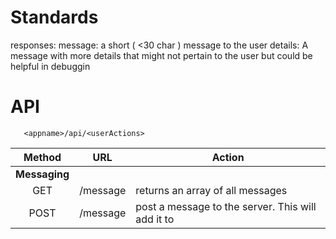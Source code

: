 Standards
=========
responses:
    message: a short ( <30 char ) message to the user
    details: A message with more details that might not pertain to the user but could be helpful in debuggin


API
========
       <appname>/api/<userActions>
| Method | URL           | Action  |
| :---:  |-------------| ----------|
| **Messaging** |||
| GET | /message | returns an array of all messages |
| POST | /message | post a message to the server. This will add it to|



